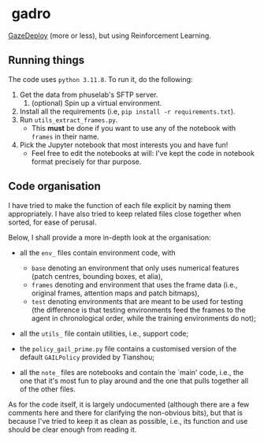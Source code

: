 #  gadro

[GazeDeploy](https://github.com/phuselab/GazeDeploy) (more or less), but using Reinforcement Learning.

## Running things

The code uses `python 3.11.8`. To run it, do the following:

1. Get the data from phuselab's SFTP server.
    1. (optional) Spin up a virtual environment.
2. Install all the requirements (i.e, `pip install -r requirements.txt`).
3. Run `utils_extract_frames.py`.
    - This **must** be done if you want to use any of the notebook with `frames` in their name.
4. Pick the Jupyter notebook that most interests you and have fun!
    - Feel free to edit the notebooks at will: I've kept the code in notebook format precisely for thar purpose.

## Code organisation

I have tried to make the function of each file explicit by naming them appropriately.
I have also tried to keep related files close together when sorted, for ease of perusal.

Below, I shall provide a more in-depth look at the organisation:

- all the `env_` files contain environment code, with

  - `base` denoting an environment that only uses numerical features (patch centres, bounding boxes, et alia),
  - `frames` denoting and environment that uses the frame data (i.e., original frames, attention maps and patch bitmaps),
  - `test` denoting environments that are meant to be used for testing (the difference is that testing environments feed the frames to the agent in chronological order, while the training environments do not);

- all the `utils_` file contain utilities, i.e., support code;
- the `policy_gail_prime.py` file contains a customised version of the default `GAILPolicy` provided by Tianshou;
- all the `note_` files are notebooks and contain the `main' code, i.e., the one that it's most fun to play around and the one that pulls together all of the other files.

As for the code itself, it is largely undocumented (although there are a few comments here and there for clarifying the non-obvious bits), but that is because I've tried to keep it as clean as possible, i.e., its function and use should be clear enough from reading it.
